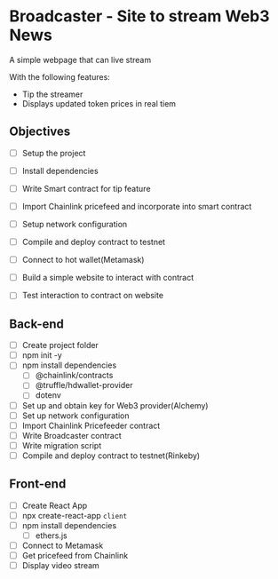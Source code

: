 # Broadcaster - Site to stream Web3 News

A simple webpage that can live stream

With the following features:

* Tip the streamer
* Displays updated token prices in real tiem

## Objectives

* [ ] Setup the project
* [ ] Install dependencies
* [ ] Write Smart contract for tip feature
* [ ] Import Chainlink pricefeed and incorporate into smart contract
* [ ] Setup network configuration
* [ ] Compile and deploy contract to testnet
* [ ] Connect to hot wallet(Metamask)
* [ ] Build a simple website to interact with contract
* [ ] Test interaction to contract on website


## Back-end

* [ ] Create project folder
* [ ] npm init -y
* [ ] npm install dependencies
  * [ ] @chainlink/contracts
  * [ ] @truffle/hdwallet-provider
  * [ ] dotenv
* [ ] Set up and obtain key for Web3 provider(Alchemy)
* [ ] Set up network configuration
* [ ] Import Chainlink Pricefeeder contract
* [ ] Write Broadcaster contract
* [ ] Write migration script
* [ ] Compile and deploy contract to testnet(Rinkeby)

## Front-end

* [ ] Create React App
* [ ] npx create-react-app `client`
* [ ] npm install dependencies  
  * [ ] ethers.js
* [ ] Connect to Metamask
* [ ] Get pricefeed from Chainlink
* [ ] Display video stream
